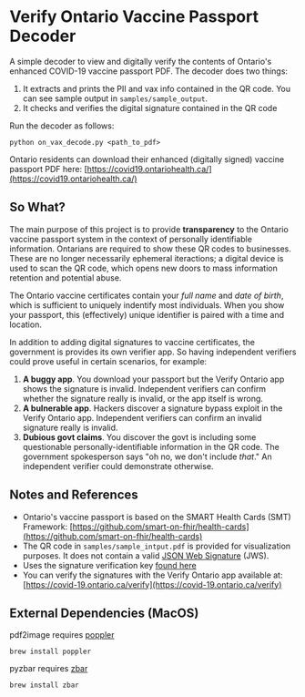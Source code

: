 # Verify Ontario Vaccine Passport Decoder

A simple decoder to view and digitally verify the contents of Ontario's enhanced COVID-19 vaccine passport PDF. The decoder does two things:

1. It extracts and prints the PII and vax info contained in the QR code. You can see sample output in `samples/sample_output`.
2. It checks and verifies the digital signature contained in the QR code

Run the decoder as follows:

```
python on_vax_decode.py <path_to_pdf>
```
Ontario residents can download their enhanced (digitally signed) vaccine passport PDF here: [https://covid19.ontariohealth.ca/](https://covid19.ontariohealth.ca/)

## So What?

The main purpose of this project is to provide **transparency** to the Ontario vaccine passport system in the context of personally identifiable information. Ontarians are required to show these QR codes to businesses. These are no longer necessarily ephemeral iteractions; a digital device is used to scan the QR code, which opens new doors to mass information retention and potential abuse.  

The Ontario vaccine certificates contain your _full name_ and _date of birth_, which is sufficient to uniquely indentify most individuals. When you show your passport, this (effectively) unique identifier is paired with a time and location.

In addition to adding digital signatures to vaccine certificates, the government is provides its own verifier app. So having independent verifiers could prove useful in certain scenarios, for example:

1. **A buggy app**. You download your passport but the Verify Ontario app shows the signature is invalid. Independent verifiers can confirm whether the signature really is invalid, or the app itself is wrong.
2. **A bulnerable app**. Hackers discover a signature bypass exploit in the Verify Ontario app. Independent verifiers can confirm an invalid signature really is invalid.
3. **Dubious govt claims**. You discover the govt is including some questionable personally-identifiable information in the QR code. The government spokesperson says "oh no, we don't include _that_." An independent verifier could demonstrate otherwise.

## Notes and References

- Ontario's vaccine passport is based on the SMART Health Cards (SMT) Framework:
[https://github.com/smart-on-fhir/health-cards](https://github.com/smart-on-fhir/health-cards)
- The QR code in `samples/sample_intput.pdf` is provided for visualization purposes. It does not contain a valid [JSON Web Signature](https://datatracker.ietf.org/doc/html/rfc7515) (JWS).
- Uses the signature verification key [found here](https://prd.pkey.dhdp.ontariohealth.ca/.well-known/jwks.json)
- You can verify the signatures with the Verify Ontario app available at: [https://covid-19.ontario.ca/verify](https://covid-19.ontario.ca/verify)

## External Dependencies (MacOS)

pdf2image requires [poppler](http://macappstore.org/poppler/)

```
brew install poppler
```

pyzbar requires [zbar](https://formulae.brew.sh/formula/zbar)

```
brew install zbar
```









